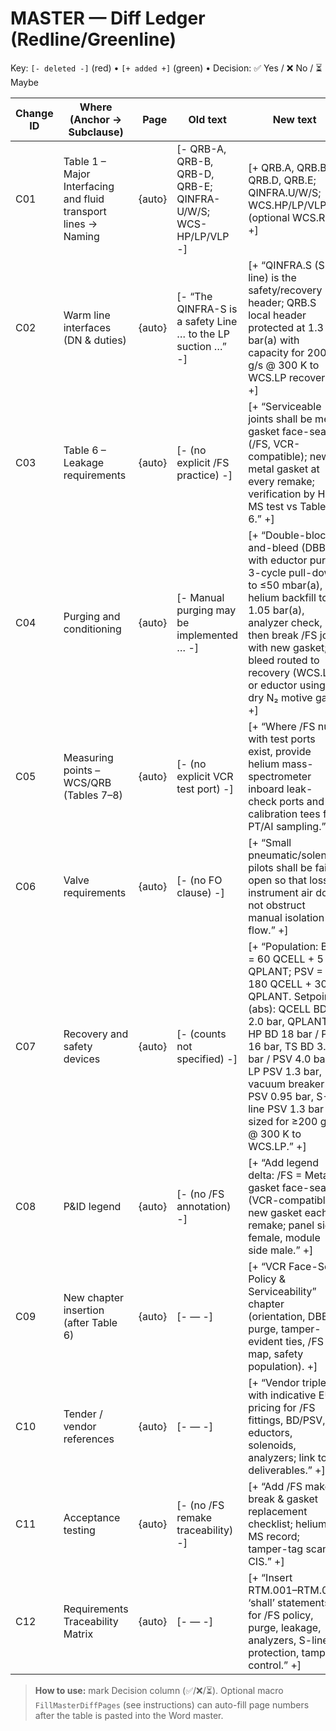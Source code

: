 # MASTER — Diff Ledger (Redline/Greenline)

Key: `[- deleted -]` (red) • `[+ added +]` (green) • Decision: ✅ Yes / ❌ No / ⏳ Maybe

| Change ID | Where (Anchor → Subclause) | Page | Old text | New text | Decision |
|---|---|---:|---|---|---|
| C01 | Table 1 – Major Interfacing and fluid transport lines → Naming | {auto} | [- QRB-A, QRB-B, QRB-D, QRB-E; QINFRA-U/W/S; WCS-HP/LP/VLP -] | [+ QRB.A, QRB.B, QRB.D, QRB.E; QINFRA.U/W/S; WCS.HP/LP/VLP (optional WCS.R) +] | ⏳ |
| C02 | Warm line interfaces (DN & duties) | {auto} | [- “The QINFRA-S is a safety Line … to the LP suction …” -] | [+ “QINFRA.S (S-line) is the safety/recovery header; QRB.S local header protected at 1.3 bar(a) with capacity for 200 g/s @ 300 K to WCS.LP recovery.” +] | ⏳ |
| C03 | Table 6 – Leakage requirements | {auto} | [- (no explicit /FS practice) -] | [+ “Serviceable joints shall be metal gasket face-seal (/FS, VCR-compatible); new metal gasket at every remake; verification by He MS test vs Table 6.” +] | ⏳ |
| C04 | Purging and conditioning | {auto} | [- Manual purging may be implemented … -] | [+ “Double-block-and-bleed (DBB) with eductor purge: 3-cycle pull-down to ≤50 mbar(a), helium backfill to 1.05 bar(a), analyzer check, then break /FS joint with new gasket; bleed routed to recovery (WCS.LP) or eductor using dry N₂ motive gas.” +] | ⏳ |
| C05 | Measuring points – WCS/QRB (Tables 7–8) | {auto} | [- (no explicit VCR test port) -] | [+ “Where /FS nuts with test ports exist, provide helium mass-spectrometer inboard leak-check ports and calibration tees for PT/AI sampling.” +] | ⏳ |
| C06 | Valve requirements | {auto} | [- (no FO clause) -] | [+ “Small pneumatic/solenoid pilots shall be fail-open so that loss of instrument air does not obstruct manual isolation flow.” +] | ⏳ |
| C07 | Recovery and safety devices | {auto} | [- (counts not specified) -] | [+ “Population: BD = 60 QCELL + 5 QPLANT; PSV = 180 QCELL + 30 QPLANT. Setpoints (abs): QCELL BD 2.0 bar, QPLANT HP BD 18 bar / PSV 16 bar, TS BD 3.5 bar / PSV 4.0 bar, LP PSV 1.3 bar, vacuum breaker PSV 0.95 bar, S-line PSV 1.3 bar sized for ≥200 g/s @ 300 K to WCS.LP.” +] | ⏳ |
| C08 | P&ID legend | {auto} | [- (no /FS annotation) -] | [+ “Add legend delta: /FS = Metal gasket face-seal (VCR-compatible); new gasket each remake; panel side female, module side male.” +] | ⏳ |
| C09 | New chapter insertion (after Table 6) | {auto} | [- — -] | [+ “VCR Face-Seal Policy & Serviceability” chapter (orientation, DBB purge, tamper-evident ties, /FS map, safety population). +] | ⏳ |
| C10 | Tender / vendor references | {auto} | [- — -] | [+ “Vendor triplets with indicative EU pricing for /FS fittings, BD/PSV, eductors, solenoids, analyzers; link to deliverables.” +] | ⏳ |
| C11 | Acceptance testing | {auto} | [- (no /FS remake traceability) -] | [+ “Add /FS make-break & gasket replacement checklist; helium MS record; tamper-tag scan to CIS.” +] | ⏳ |
| C12 | Requirements Traceability Matrix | {auto} | [- — -] | [+ “Insert RTM.001–RTM.008 ‘shall’ statements for /FS policy, purge, leakage, analyzers, S-line protection, tamper control.” +] | ⏳ |

> **How to use:** mark Decision column (✅/❌/⏳). Optional macro `FillMasterDiffPages` (see instructions) can auto-fill page numbers after the table is pasted into the Word master.
